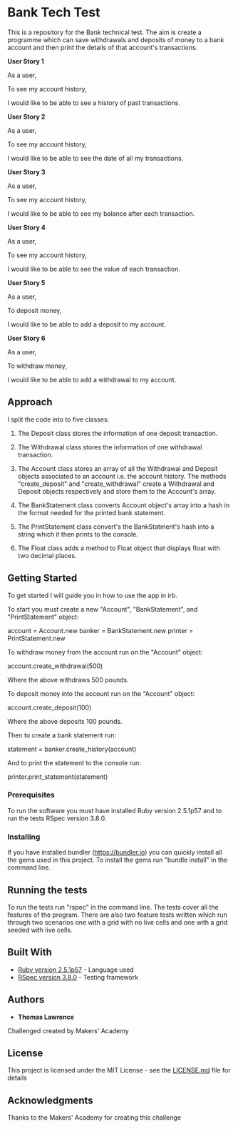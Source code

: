 # Bank Tech Test

This is a repository for the Bank technical test. The aim is create a programme which can save withdrawals and deposits of money to a bank account and then print the details of that account's transactions.

**User Story 1**

As a user,

To see my account history,

I would like to be able to see a history of past transactions.

**User Story 2**

As a user,

To see my account history,

I would like to be able to see the date of all my transactions.

**User Story 3**

As a user,

To see my account history,

I would like to be able to see my balance after each transaction.

**User Story 4**

As a user,

To see my account history,

I would like to be able to see the value of each transaction.

**User Story 5**

As a user,

To deposit money,

I would like to be able to add a deposit to my account.

**User Story 6**

As a user,

To withdraw money,

I would like to be able to add a withdrawal to my account.

## Approach

I split the code into to five classes:

1. The Deposit class stores the information of one deposit transaction.

2. The Withdrawal class stores the information of one withdrawal transaction.

3. The Account class stores an array of all the Withdrawal and Deposit objects associated to an account i.e. the account history. The methods "create_deposit" and "create_withdrawal" create a Withdrawal and Deposit objects respectively and store them to the Account's array.

4. The BankStatement class converts Account object's array into a hash in the format needed for the printed bank statement.

5. The PrintStatement class convert's the BankStatment's hash into a string which it then prints to the console.

6. The Float class adds a method to Float object that displays float with two decimal places.

## Getting Started

To get started I will guide you in how to use the app in irb.

To start you must create a new "Account", "BankStatement", and "PrintStatement" object:

account = Account.new
banker = BankStatement.new
printer = PrintStatement.new

To withdraw money from the account run on the "Account" object:

 account.create_withdrawal(500)

 Where the above withdraws 500 pounds.

 To deposit money into the account run on the "Account" object:

 account.create_deposit(100)

 Where the above deposits 100 pounds.

 Then to create a bank statement run:

 statement = banker.create_history(account)

 And to print the statement to the console run:

 printer.print_statement(statement)

### Prerequisites

To run the software you must have installed Ruby version 2.5.1p57 and to run the tests RSpec version 3.8.0.

### Installing

If you have installed bundler (https://bundler.io) you can quickly install all the gems used in this project. To install the gems run "bundle install" in the command line.

## Running the tests

To run the tests run "rspec" in the command line. The tests cover all the features of the program. There are also two feature tests written which run through two scenarios one with a grid with no live cells and one with a grid seeded with live cells.

## Built With

* [Ruby version 2.5.1p57](http://www.dropwizard.io/1.0.2/docs/) - Language used
* [RSpec version 3.8.0](http://rspec.info) - Testing framework

## Authors

* **Thomas Lawrence**

Challenged created by Makers' Academy

## License

This project is licensed under the MIT License - see the [LICENSE.md](LICENSE.md) file for details

## Acknowledgments

Thanks to the Makers' Academy for creating this challenge
